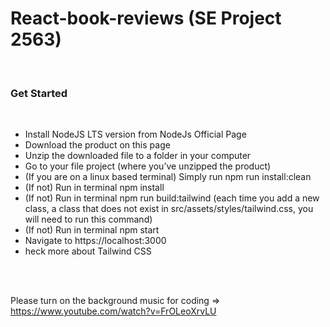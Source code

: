 # React-book-reviews (SE Project 2563)
<br>


<h3>Get Started</h3><br>
<ul>
  <li>Install NodeJS LTS version from NodeJs Official Page</li>
  <li>Download the product on this page</li>
  <li>Unzip the downloaded file to a folder in your computer</li>
  <li>Go to your file project (where you’ve unzipped the product)</li>
  <li>(If you are on a linux based terminal) Simply run npm run install:clean</li>
  <li>(If not) Run in terminal npm install</li>
  <li>(If not) Run in terminal npm run build:tailwind (each time you add a new class, a class that does not exist in src/assets/styles/tailwind.css, you will need to run this command)</li>
  <li>(If not) Run in terminal npm start</li>
  <li>Navigate to https://localhost:3000</li>
  <li>heck more about Tailwind CSS</li>
</ul>
<br>
<br>

Please turn on the background music for coding
=> https://www.youtube.com/watch?v=FrOLeoXrvLU
